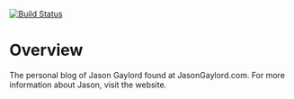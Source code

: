 
[![Build Status](https://travis-ci.org/jasongaylord/JasonGaylord.com.svg?branch=master)](https://travis-ci.org/jasongaylord/JasonGaylord.com)

# Overview
The personal blog of Jason Gaylord found at JasonGaylord.com. For more information about Jason, visit the website.
